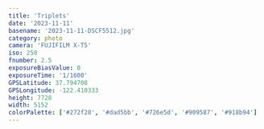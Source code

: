 ```yaml
---
title: 'Triplets'
date: '2023-11-11'
basename: '2023-11-11-DSCF5512.jpg'
category: photo
camera: 'FUJIFILM X-T5'
iso: 250
fnumber: 2.5
exposureBiasValue: 0
exposureTime: '1/1600'
GPSLatitude: 37.794708
GPSLongitude: -122.410333
height: 7728
width: 5152
colorPalette: ['#272f28', '#dad5bb', '#726e5d', '#909587', '#918b94']
---
```

